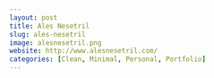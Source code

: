 ```yaml
---
layout: post
title: Ales Nesetril
slug: ales-nesetril
image: alesnesetril.png
website: http://www.alesnesetril.com/
categories: [Clean, Minimal, Personal, Portfolio]
---
```

